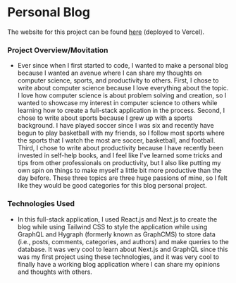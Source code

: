 # Personal Blog 

The website for this project can be found [here](https://personal-blog-justinshin6.vercel.app/) (deployed to Vercel).
### Project Overview/Movitation 
- Ever since when I first started to code, I wanted to make a personal blog because I wanted an 
avenue where I can share my thoughts on computer science, sports, and productivity to others. 
First, I chose to write about computer science because I love everything about the topic. I 
love how computer science is about problem solving and creation, so I wanted to showcase 
my interest in computer science to others while learning how to create a full-stack application
in the process. Second, I chose to write about sports because I grew up with a sports background.
I have played soccer since I was six and recently have begun to play basketball with my friends, so 
I follow most sports where the sports that I watch the most are soccer, basketball, and football. 
Third, I chose to write about productivity because I have recently been invested in self-help books, 
and I feel like I've learned some tricks and tips from other professionals on productivity, but I 
also like putting my own spin on things to make myself a little bit more productive than the day 
before. These three topics are three huge passions of mine, so I felt like they would be good 
categories for this blog personal project. 
### Technologies Used 
- In this full-stack application, I used React.js and Next.js to create the blog while using 
Tailwind CSS to style the application while using GraphQL and Hygraph (formerly known as 
GraphCMS) to store data (i.e., posts, comments, categories, and authors) and make queries 
to the database. It was very cool to learn about Next.js and GraphQL since this was my first
project using these technologies, and it was very cool to finally have a working blog 
application where I can share my opinions and thoughts with others. 
